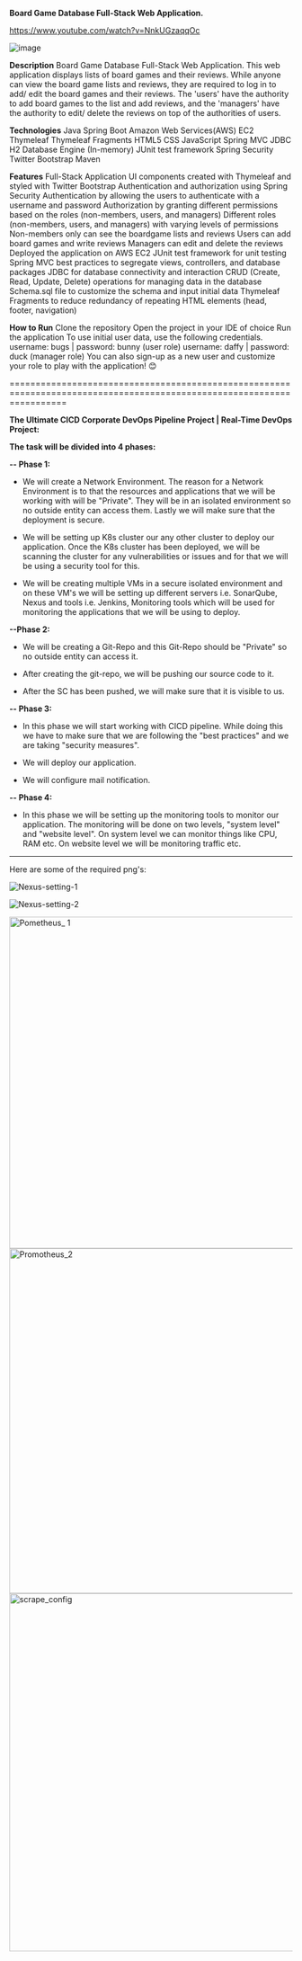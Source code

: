 **Board Game Database Full-Stack Web Application.**

https://www.youtube.com/watch?v=NnkUGzaqqOc

![image](https://github.com/FahadMKhan/BoardgameListingWebApp/assets/97802721/7ac1b768-61e2-4bc9-92f8-926f0564e977)

**Description**
Board Game Database Full-Stack Web Application. This web application displays lists of board games and their reviews. While anyone can view the board game lists and reviews, they are required to log in to add/ edit the board games and their reviews. The 'users' have the authority to add board games to the list and add reviews, and the 'managers' have the authority to edit/ delete the reviews on top of the authorities of users.

**Technologies**
Java
Spring Boot
Amazon Web Services(AWS) EC2
Thymeleaf
Thymeleaf Fragments
HTML5
CSS
JavaScript
Spring MVC
JDBC
H2 Database Engine (In-memory)
JUnit test framework
Spring Security
Twitter Bootstrap
Maven

**Features**
Full-Stack Application
UI components created with Thymeleaf and styled with Twitter Bootstrap
Authentication and authorization using Spring Security
Authentication by allowing the users to authenticate with a username and password
Authorization by granting different permissions based on the roles (non-members, users, and managers)
Different roles (non-members, users, and managers) with varying levels of permissions
Non-members only can see the boardgame lists and reviews
Users can add board games and write reviews
Managers can edit and delete the reviews
Deployed the application on AWS EC2
JUnit test framework for unit testing
Spring MVC best practices to segregate views, controllers, and database packages
JDBC for database connectivity and interaction
CRUD (Create, Read, Update, Delete) operations for managing data in the database
Schema.sql file to customize the schema and input initial data
Thymeleaf Fragments to reduce redundancy of repeating HTML elements (head, footer, navigation)

**How to Run**
Clone the repository
Open the project in your IDE of choice
Run the application
To use initial user data, use the following credentials.
username: bugs | password: bunny (user role)
username: daffy | password: duck (manager role)
You can also sign-up as a new user and customize your role to play with the application! 😊

=======================================================================================================================

**The Ultimate CICD Corporate DevOps Pipeline Project | Real-Time DevOps Project:**


**The task will be divided into 4 phases:**

**-- Phase 1:**

* We will create a Network Environment.
The reason for a Network Environment is to that the resources and applications that we will be working with will be "Private". They will be in an isolated environment so no outside entity can access them. Lastly we will make sure that the deployment is secure.

* We will be setting up K8s cluster our any other cluster to deploy our application. Once the K8s cluster has been deployed, we will be scanning the cluster for any vulnerabilities or issues and for that we will be using a security tool for this.

*  We will be creating multiple VMs in a secure isolated environment and on these VM's we will be setting up different servers i.e. SonarQube, Nexus and tools i.e. Jenkins, Monitoring tools which will be used for monitoring the applications that we will be using to deploy.

**--Phase 2:**

* We will be creating a Git-Repo and this Git-Repo should be "Private" so no outside entity can access it.

* After creating the git-repo, we will be pushing our source code to it.

* After the SC has been pushed, we will make sure that it is visible to us.

**-- Phase 3:**

 * In this phase we will start working with CICD pipeline. While doing this we have to make sure that we are following the "best practices" and we are taking "security measures".

* We will deploy our application.

* We will configure mail notification.

**-- Phase 4:**

* In this phase we will be setting up the monitoring tools to monitor our application. The monitoring will be done on two levels, "system level" and "website level". On system level we can monitor things like CPU, RAM etc. On website level we will be monitoring traffic etc.

-------------------------------------------------------------------------------------------
Here are some of the required png's:

![Nexus-setting-1](https://github.com/FahadMKhan/BoardgameListingWebApp/assets/97802721/711c4dcb-bff2-46b7-8deb-26403da9b820)


![Nexus-setting-2](https://github.com/FahadMKhan/BoardgameListingWebApp/assets/97802721/fcea7679-bf72-4b79-8bb7-8a4eea43906c)

<img width="590" alt="Pometheus_ 1" src="https://github.com/FahadMKhan/BoardgameListingWebApp/assets/97802721/99f18496-37a4-428e-88df-9c753822eaa6">

<img width="614" alt="Promotheus_2" src="https://github.com/FahadMKhan/BoardgameListingWebApp/assets/97802721/2360bc51-acb7-4997-abae-6e3d9fd8a2cb">

<img width="637" alt="scrape_config" src="https://github.com/FahadMKhan/BoardgameListingWebApp/assets/97802721/4ed562e6-c3e0-4462-84d8-5df115060be8">

